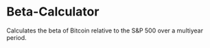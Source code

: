 # Beta-Calculator

Calculates the beta of Bitcoin relative to the S&P 500 over a multiyear period. 

